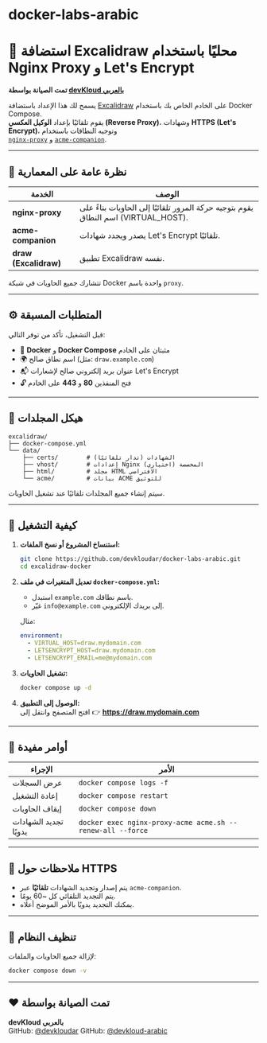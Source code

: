 # docker-labs-arabic

# 🧠 استضافة Excalidraw محليًا باستخدام Nginx Proxy و Let's Encrypt  
**تمت الصيانة بواسطة [devKloud بالعربي](https://github.com/devkloudar)**  


يسمح لك هذا الإعداد باستضافة [Excalidraw](https://github.com/excalidraw/excalidraw) على الخادم الخاص بك باستخدام Docker Compose.  
يقوم تلقائيًا بإعداد **الوكيل العكسي (Reverse Proxy)**، وشهادات **HTTPS (Let's Encrypt)**، وتوجيه النطاقات باستخدام  
[`nginx-proxy`](https://github.com/nginx-proxy/nginx-proxy) و [`acme-companion`](https://github.com/nginx-proxy/acme-companion).

---

## 🧩 نظرة عامة على المعمارية

| الخدمة | الوصف |
|----------|-------|
| **nginx-proxy** | يقوم بتوجيه حركة المرور تلقائيًا إلى الحاويات بناءً على اسم النطاق (VIRTUAL_HOST). |
| **acme-companion** | يصدر ويجدد شهادات Let's Encrypt تلقائيًا. |
| **draw (Excalidraw)** | تطبيق Excalidraw نفسه. |

تتشارك جميع الحاويات في شبكة Docker واحدة باسم `proxy`.

---

## ⚙️ المتطلبات المسبقة

قبل التشغيل، تأكد من توفر التالي:

- 🐳 **Docker** و **Docker Compose** مثبتان على الخادم  
- 🌍 اسم نطاق صالح (مثل: `draw.example.com`)  
- 📬 عنوان بريد إلكتروني صالح لإشعارات Let's Encrypt  
- 🔓 فتح المنفذين **80** و **443** على الخادم

---

## 📁 هيكل المجلدات

```
excalidraw/
├── docker-compose.yml
└── data/
    ├── certs/        # الشهادات (تدار تلقائيًا)
    ├── vhost/        # إعدادات Nginx المخصصة (اختياري)
    ├── html/         # مجلد HTML الافتراضي
    └── acme/         # بيانات ACME للتوثيق
```

سيتم إنشاء جميع المجلدات تلقائيًا عند تشغيل الحاويات.

---

## 🚀 كيفية التشغيل

1. **استنساخ المشروع أو نسخ الملفات:**
   ```bash
   git clone https://github.com/devkloudar/docker-labs-arabic.git
   cd excalidraw-docker
   ```

2. **تعديل المتغيرات في ملف `docker-compose.yml`:**  
   - استبدل `example.com` باسم نطاقك.  
   - غيّر `info@example.com` إلى بريدك الإلكتروني.

   مثال:
   ```yaml
   environment:
     - VIRTUAL_HOST=draw.mydomain.com
     - LETSENCRYPT_HOST=draw.mydomain.com
     - LETSENCRYPT_EMAIL=me@mydomain.com
   ```

3. **تشغيل الحاويات:**
   ```bash
   docker compose up -d
   ```

4. **الوصول إلى التطبيق:**  
   افتح المتصفح وانتقل إلى 👉 **https://draw.mydomain.com**

---

## 🧰 أوامر مفيدة

| الإجراء | الأمر |
|---------|--------|
| عرض السجلات | `docker compose logs -f` |
| إعادة التشغيل | `docker compose restart` |
| إيقاف الحاويات | `docker compose down` |
| تجديد الشهادات يدويًا | `docker exec nginx-proxy-acme acme.sh --renew-all --force` |

---

## 🔐 ملاحظات حول HTTPS

- يتم إصدار وتجديد الشهادات **تلقائيًا** عبر `acme-companion`.  
- يتم التجديد التلقائي كل ~60 يومًا.  
- يمكنك التجديد يدويًا بالأمر الموضح أعلاه.

---

## 🧹 تنظيف النظام

لإزالة جميع الحاويات والملفات:
```bash
docker compose down -v
```

---

## ❤️ تمت الصيانة بواسطة

**devKloud بالعربي**  
GitHub: [@devkloudar](https://github.com/devkloudar)
GitHub: [@devkloud-arabic](https://youtube.com/devkloud-arabic)
